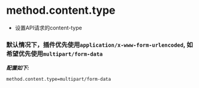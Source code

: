 # method.content.type

- 设置API请求的content-type

### 默认情况下，插件优先使用`application/x-www-form-urlencoded`, 如希望优先使用`multipart/form-data`

***配置如下:***

```properties
method.content.type=multipart/form-data
```